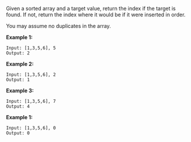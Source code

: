 Given a sorted array and a target value, return the index if the target is found. If not, return the index where it would be if it were inserted in order.

You may assume no duplicates in the array.

**Example 1:**

```
Input: [1,3,5,6], 5
Output: 2

```

**Example 2:**

```
Input: [1,3,5,6], 2
Output: 1

```

**Example 3:**

```
Input: [1,3,5,6], 7
Output: 4

```

**Example 1:**

```
Input: [1,3,5,6], 0
Output: 0
```